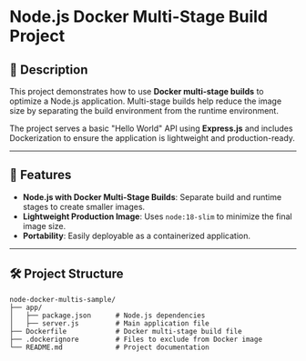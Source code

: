 # Node.js Docker Multi-Stage Build Project

## 📜 Description
This project demonstrates how to use **Docker multi-stage builds** to optimize a Node.js application. Multi-stage builds help reduce the image size by separating the build environment from the runtime environment.

The project serves a basic "Hello World" API using **Express.js** and includes Dockerization to ensure the application is lightweight and production-ready.

---

## 🚀 Features
- **Node.js with Docker Multi-Stage Builds**: Separate build and runtime stages to create smaller images.
- **Lightweight Production Image**: Uses `node:18-slim` to minimize the final image size.
- **Portability**: Easily deployable as a containerized application.

---

## 🛠️ Project Structure
```plaintext
node-docker-multis-sample/
├── app/
│   ├── package.json      # Node.js dependencies
│   ├── server.js         # Main application file
├── Dockerfile            # Docker multi-stage build file
├── .dockerignore         # Files to exclude from Docker image
└── README.md             # Project documentation

